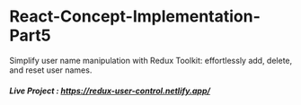# React-Concept-Implementation-Part5
Simplify user name manipulation with Redux Toolkit: effortlessly add, delete, and reset user names.

##### Live Project : https://redux-user-control.netlify.app/
